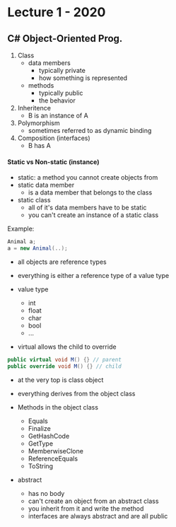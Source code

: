 # Lecture 1 - 2020

## C# Object-Oriented Prog.

1. Class
    - data members
        - typically private
        - how something is represented
    - methods
        - typically public
        - the behavior
2. Inheritence
    - B is an instance of A
3. Polymorphism
    - sometimes referred to as dynamic binding
4. Composition (interfaces)
    - B has A

#### Static vs Non-static (instance)

- static: a method you cannot create objects from
- static data member
    - is a data member that belongs to the class
- static class
    - all of it's data members have to be static
    - you can't create an instance of a static class

Example:
``` csharp
Animal a;
a = new Animal(..);
```

- all objects are reference types
- everything is either a reference type of a value type
- value type
    - int
    - float
    - char
    - bool
    - ...

- virtual allows the child to override

``` csharp
public virtual void M() {} // parent
public override void M() {} // child
```

- at the  very top is class object
- everything derives from the object class

- Methods in the object class
    - Equals
    - Finalize
    - GetHashCode
    - GetType
    - MemberwiseClone
    - ReferenceEquals
    - ToString

- abstract
    - has no body
    - can't create an object from an abstract class
    - you inherit from it and write the method
    - interfaces are always abstract and are all public
